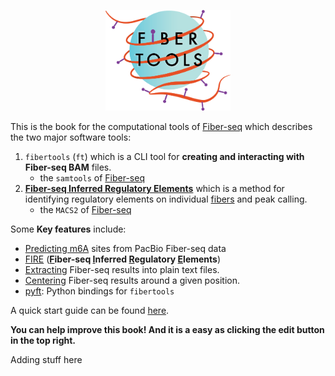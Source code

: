 
<p align="center">
<img src="images/fiber_tools_teal.png" alt="fibertools-rs dark logo" width="200" class="center"/>
</p>

This is the book for the computational tools of [Fiber-seq](glossary.md#fiber-seq) which describes the two major software tools:
1) `fibertools` (`ft`) which is a CLI tool for **creating and interacting with Fiber-seq BAM** files. 
    * the `samtools` of [Fiber-seq](glossary.md#fiber-seq)
2) [**<ins>F</ins>iber-seq <ins>I</ins>nferred <ins>R</ins>egulatory <ins>E</ins>lements**](fire/fire.md) which is a method for identifying regulatory elements on individual [fibers](glossary.md#fiber-seq-read-or-fiber) and peak calling.
    * the `MACS2` of [Fiber-seq](glossary.md#fiber-seq)

Some **Key features** include:
* [Predicting m6A](fibertools/creating/predict.md) sites from PacBio Fiber-seq data
* [FIRE](fire/fire.md) (**<ins>F</ins>iber-seq <ins>I</ins>nferred <ins>R</ins>egulatory <ins>E</ins>lements**)
* [Extracting](fibertools/extracting/extract.md) Fiber-seq results into plain text files.
* [Centering](fibertools/extracting/center.md) Fiber-seq results around a given position.
* [pyft](fibertools/pyft.md): Python bindings for `fibertools`

A quick start guide can be found [here](quick-start.md).

**You can help improve this book! And it is a easy as clicking the edit button in the top right.**

Adding stuff here
